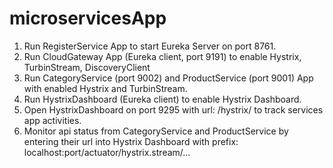 # microservicesApp
1. Run RegisterService App to start Eureka Server on port 8761.
2. Run CloudGateway App (Eureka client, port 9191) to enable Hystrix, TurbinStream, DiscoveryClient
3. Run CategoryService (port 9002) and ProductService (port 9001) App with enabled Hystrix and TurbinStream.
4. Run HystrixDashboard (Eureka client) to enable Hystrix Dashboard.
5. Open HystrixDashboard on port 9295 with url: /hystrix/ to track services app activities.
6. Monitor api status from CategoryService and ProductService by entering their url into Hystrix Dashboard with prefix: localhost:port/actuator/hystrix.stream/...
